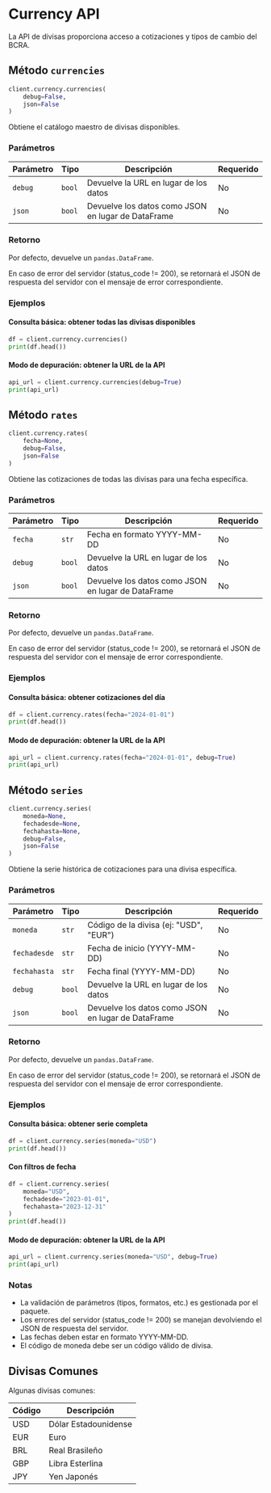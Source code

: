 # Currency API

La API de divisas proporciona acceso a cotizaciones y tipos de cambio del BCRA.

## Método `currencies`

```python
client.currency.currencies(
    debug=False,
    json=False
)
```

Obtiene el catálogo maestro de divisas disponibles.

### Parámetros

| Parámetro | Tipo | Descripción | Requerido |
|-----------|------|-------------|-----------|
| `debug` | `bool` | Devuelve la URL en lugar de los datos | No |
| `json` | `bool` | Devuelve los datos como JSON en lugar de DataFrame | No |

### Retorno

Por defecto, devuelve un `pandas.DataFrame`.

En caso de error del servidor (status_code != 200), se retornará el JSON de respuesta del servidor con el mensaje de error correspondiente.

### Ejemplos

#### Consulta básica: obtener todas las divisas disponibles

```python
df = client.currency.currencies()
print(df.head())
```

#### Modo de depuración: obtener la URL de la API

```python
api_url = client.currency.currencies(debug=True)
print(api_url)
```

## Método `rates`

```python
client.currency.rates(
    fecha=None,
    debug=False,
    json=False
)
```

Obtiene las cotizaciones de todas las divisas para una fecha específica.

### Parámetros

| Parámetro | Tipo | Descripción | Requerido |
|-----------|------|-------------|-----------|
| `fecha` | `str` | Fecha en formato YYYY-MM-DD | No |
| `debug` | `bool` | Devuelve la URL en lugar de los datos | No |
| `json` | `bool` | Devuelve los datos como JSON en lugar de DataFrame | No |

### Retorno

Por defecto, devuelve un `pandas.DataFrame`.

En caso de error del servidor (status_code != 200), se retornará el JSON de respuesta del servidor con el mensaje de error correspondiente.

### Ejemplos

#### Consulta básica: obtener cotizaciones del día

```python
df = client.currency.rates(fecha="2024-01-01")
print(df.head())
```

#### Modo de depuración: obtener la URL de la API

```python
api_url = client.currency.rates(fecha="2024-01-01", debug=True)
print(api_url)
```

## Método `series`

```python
client.currency.series(
    moneda=None,
    fechadesde=None,
    fechahasta=None,
    debug=False,
    json=False
)
```

Obtiene la serie histórica de cotizaciones para una divisa específica.

### Parámetros

| Parámetro | Tipo | Descripción | Requerido |
|-----------|------|-------------|-----------|
| `moneda` | `str` | Código de la divisa (ej: "USD", "EUR") | No |
| `fechadesde` | `str` | Fecha de inicio (YYYY-MM-DD) | No |
| `fechahasta` | `str` | Fecha final (YYYY-MM-DD) | No |
| `debug` | `bool` | Devuelve la URL en lugar de los datos | No |
| `json` | `bool` | Devuelve los datos como JSON en lugar de DataFrame | No |

### Retorno

Por defecto, devuelve un `pandas.DataFrame`.

En caso de error del servidor (status_code != 200), se retornará el JSON de respuesta del servidor con el mensaje de error correspondiente.

### Ejemplos

#### Consulta básica: obtener serie completa

```python
df = client.currency.series(moneda="USD")
print(df.head())
```

#### Con filtros de fecha

```python
df = client.currency.series(
    moneda="USD",
    fechadesde="2023-01-01",
    fechahasta="2023-12-31"
)
print(df.head())
```

#### Modo de depuración: obtener la URL de la API

```python
api_url = client.currency.series(moneda="USD", debug=True)
print(api_url)
```

### Notas

- La validación de parámetros (tipos, formatos, etc.) es gestionada por el paquete.
- Los errores del servidor (status_code != 200) se manejan devolviendo el JSON de respuesta del servidor.
- Las fechas deben estar en formato YYYY-MM-DD.
- El código de moneda debe ser un código válido de divisa.

## Divisas Comunes

Algunas divisas comunes:

| Código | Descripción |
|--------|-------------|
| USD | Dólar Estadounidense |
| EUR | Euro |
| BRL | Real Brasileño |
| GBP | Libra Esterlina |
| JPY | Yen Japonés |
